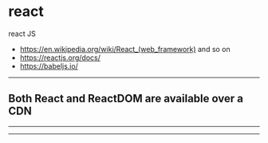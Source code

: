 # react
react JS 
- https://en.wikipedia.org/wiki/React_(web_framework)  and so on
- https://reactjs.org/docs/ 
- https://babeljs.io/


---
Both React and ReactDOM are available over a CDN
--- 
<script crossorigin src="https://unpkg.com/react@16/umd/react.development.js"></script>

<script crossorigin src="https://unpkg.com/react-dom@16/umd/react-dom.development.js"></script>
---
<script crossorigin src="https://unpkg.com/react@16/umd/react.production.min.js"></script>

<script crossorigin src="https://unpkg.com/react-dom@16/umd/react-dom.production.min.js"></script>
---
